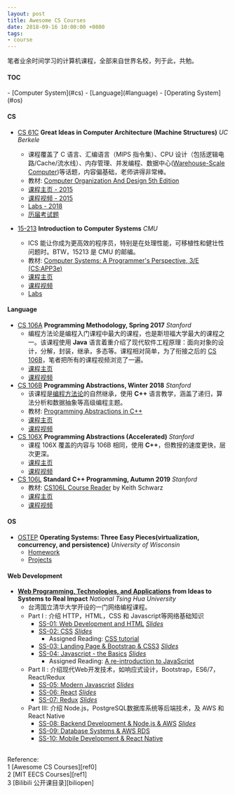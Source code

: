 ```yaml
---
layout: post
title: Awesome CS Courses
date: 2018-09-16 10:00:00 +0800
tags:
- course
---
```


笔者业余时间学习的计算机课程，全部来自世界名校，列于此，共勉。

<h4>TOC</h4>
- [Computer System](#cs)
- [Language](#language)
- [Operating System](#os)

#### CS

- [CS 61C][cs61c] **Great Ideas in Computer Architecture (Machine Structures)** *UC Berkele*
    - 课程覆盖了 C 语言、汇编语言（MIPS 指令集）、CPU 设计（包括逻辑电路/Cache/流水线）、内存管理、并发编程、数据中心([Warehouse-Scale Computer][wsc])等话题，内容偏基础，老师讲得非常棒。
    - 教材: [Computer Organization And Design 5th Edition][cs61c-refbook]
    - [课程主页 - 2015][cs61c]
    - [课程视频 - 2015][cs61c-video]
    - [Labs - 2018][cs61c-labs]
    - [历届考试题][cs61c-exam]

- [15-213][15213] **Introduction to Computer Systems** *CMU*
    - ICS 能让你成为更高效的程序员，特别是在处理性能，可移植性和健壮性问题时。BTW，15213 是 CMU 的邮编。
    - 教材: [Computer Systems: A Programmer's Perspective, 3/E (CS:APP3e)][15213-textbook]
    - [课程主页][15213]
    - [课程视频][15213-video]
    - [Labs][15213-labs]

#### Language

- [CS 106A][cs106a] **Programming Methodology, Spring 2017** *Stanford*
    - 编程方法论是编程入门课程中最大的课程，也是斯坦福大学最大的课程之一。该课程使用 **Java** 语言着重介绍了现代软件工程原理：面向对象的设计，分解，封装，继承，多态等。课程相对简单，为了衔接之后的 [CS 106B][cs106b]，笔者把所有的课程视频浏览了一遍。
    - [课程主页][cs106a]
    - [课程视频][cs106a-video]
- [CS 106B][cs106b] **Programming Abstractions, Winter 2018** *Stanford*
    - 该课程是[编程方法论][cs106a]的自然继承，使用 **C++** 语言教学，涵盖了递归，算法分析和数据抽象等高级编程主题。
    - 教材: [Programming Abstractions in C++][cs106b-textbook]
    - [课程主页][cs106b]
    - [课程视频][cs106b-video]
- [CS 106X][cs106x] **Programming Abstractions (Accelerated)** *Stanford*
    - 课程 106X 覆盖的内容与 106B 相同，使用 **C++**，但教授的速度更快，层次更深。
    - [课程主页][cs106x]
    - [课程视频][cs106x-video]
- [CS 106L][cs106l] **Standard C++ Programming, Autumn 2019** *Stanford*
    - 教材: [CS106L Course Reader][cs106l-textbook] by Keith Schwarz
    - [课程主页](http://web.stanford.edu/class/cs106l/lectures.html)
    - [课程视频][cs106l-video]

#### OS

- [OSTEP][ostep] **Operating Systems: Three Easy Pieces(virtualization, concurrency, and persistence)** *University of Wisconsin*
    - [Homework][ostep-homework]
    - [Projects][ostep-projects]

#### Web Development

- **[Web Programming, Technologies, and Applications][webapp] from Ideas to Systems to Real Impact** *National Tsing Hua University*
    - 台湾国立清华大学开设的一门网络编程课程。
    - Part I  : 介绍 HTTP，HTML，CSS 和 Javascript等网络基础知识
        - [SS-01: Web Development and HTML][ss-01] *[Slides][ss-01-slides]*
        - [SS-02: CSS][ss-02] *[Slides][ss-02-slides]*
            - Assigned Reading: [CSS tutorial][css-tutorial]
        - [SS-03: Landing Page & Bootstrap & CSS3][ss-03] *[Slides][ss-03-slides]*
        - [SS-04: Javascript - the Basics][ss-04] *[Slides][ss-04-slides]*
            - Assigned Reading: [A re-introduction to JavaScript][reintro-js]
    - Part II : 介绍现代Web开发技术，如响应式设计，Bootstrap，ES6/7，React/Redux
        - [SS-05: Modern Javascript][ss-05] *[Slides][ss-05-slides]*
        - [SS-06: React][ss-06] *[Slides][ss-06-slides]*
        - [SS-07: Redux][ss-07] *[Slides][ss-07-slides]*
    - Part III: 介绍 Node.js，PostgreSQL数据库系统等后端技术，及 AWS 和 React Native
        - [SS-08: Backend Development & Node.js & AWS][ss-08] *[Slides][ss-08-slides]*
        - [SS-09: Database Systems & AWS RDS][ss-09]
        - [SS-10: Mobile Development & React Native][ss-10]


<br>
<span class="post-meta">
Reference:
</span>
<br>
<span class="post-meta">
1 [Awesome CS Courses][ref0]<br>
2 [MIT EECS Courses][ref1]<br>
3 [Bilibili 公开课目录][biliopen]<br>
</span>

[ref0]: https://github.com/prakhar1989/awesome-courses
[ref1]: http://catalog.mit.edu/subjects/6/
[biliopen]: https://github.com/wenhan-wu/OpenCourseCatalog#%E8%AE%A1%E7%AE%97%E6%9C%BA--computer-science
[ostep]: http://pages.cs.wisc.edu/~remzi/OSTEP/
[ostep-projects]: https://github.com/remzi-arpacidusseau/ostep-projects
[ostep-homework]: http://pages.cs.wisc.edu/~remzi/OSTEP/Homework/homework.html
[cs61c]: http://www-inst.eecs.berkeley.edu/~cs61c/sp15/
[cs61c-video]: https://archive.org/details/ucberkeley-webcast-PL-XXv-cvA_iCl2-D-FS5mk0jFF6cYSJs_?sort=titleSorter
[cs61c-labs]: https://github.com/61c-teach/fa18-lab-starter
[cs61c-exam]: https://hkn.eecs.berkeley.edu/exams/course/CS/61C
[cs61c-refbook]: /assets/pdf/ComputerOrganizationAndDesign5thEdition2014.pdf
[wsc]: /assets/pdf/TheDatacenterAsaComputer.pdf
[15213]: http://www.cs.cmu.edu/~213/index.html
[15213-textbook]: http://csapp.cs.cmu.edu/
[15213-video]: https://scs.hosted.panopto.com/Panopto/Pages/Sessions/List.aspx#folderID=%22b96d90ae-9871-4fae-91e2-b1627b43e25e%22&view=2
[15213-labs]: http://csapp.cs.cmu.edu/3e/labs.html
[cs106a]: http://web.stanford.edu/class/archive/cs/cs106a/cs106a.1176/index.shtml
[cs106a-video]: https://www.bilibili.com/video/av21133071
[cs106b]: http://stanford.edu/class/archive/cs/cs106b/cs106b.1184/index.shtml
[cs106b-video]: https://www.bilibili.com/video/av21620553
[cs106b-textbook]: /assets/pdf/books/Programming.Abstractions.in.CPP.pdf
[cs193a-video]: https://www.youtube.com/watch?v=iBBOUzGS8QU&list=PLBx6OgewIjRoF1eh017uRiPuV42piY_iP&index=2
[cs106x]: http://web.stanford.edu/class/archive/cs/cs106x/cs106x.1182/index.shtml
[cs106x-video]: https://www.bilibili.com/video/av21619854
[cs106l]: http://web.stanford.edu/class/cs106l/index.html
[cs106l-video]: https://www.youtube.com/playlist?list=PLCgD3ws8aVdolCexlz8f3U-RROA0s5jWA
[cs106l-video-bilibili]: https://www.bilibili.com/video/av76247001
[cs106l-textbook]: /assets/pdf/books/cs106l_course_reader.pdf
[webapp]: https://nthu-datalab.github.io/webapp/index.html
[ss-01]: https://www.youtube.com/playlist?list=PLlPcwHqLqJDlD86V7FNTP8d7JBvQmITrP
[ss-01-slides]: https://nthu-datalab.github.io/webapp/slides/web/01_Web_HTML.pdf
[ss-02]: https://www.youtube.com/playlist?list=PLlPcwHqLqJDkGpN5725ZP7jR2vTHayk4E
[ss-02-slides]: https://nthu-datalab.github.io/webapp/slides/web/02_CSS.pdf
[css-tutorial]: https://www.w3schools.com/css/
[ss-03]: https://www.youtube.com/watch?v=JGTk_7kaIQQ&list=PLlPcwHqLqJDlwNSyaBRQ3yao5UyhhxQuf
[ss-03-slides]: https://nthu-datalab.github.io/webapp/slides/web/03_Bootstrap.pdf
[ss-04]: https://www.youtube.com/watch?v=OuDZRFugiSQ&list=PLlPcwHqLqJDlKxQfaWR1apRR9EPLz2-yG
[ss-04-slides]: https://nthu-datalab.github.io/webapp/slides/web/04_Javascript.pdf
[reintro-js]: https://developer.mozilla.org/en-US/docs/Web/JavaScript/A_re-introduction_to_JavaScript
[ss-05]: https://www.youtube.com/watch?v=O0tVDwTAI3E&list=PLlPcwHqLqJDkPXpTPlMh8NtCUC-LWYb-f
[ss-05-slides]: https://nthu-datalab.github.io/webapp/slides/web/05_Modern-Javascript.pdf
[ss-06]: https://www.youtube.com/watch?v=9H1oAOeldNI&list=PLlPcwHqLqJDm9ZW6n7f6JGwLXO9ctuW3R
[ss-06-slides]: https://nthu-datalab.github.io/webapp/slides/react/01_React.pdf
[ss-07]: https://www.youtube.com/watch?v=xaTjMXGw_PA&list=PLlPcwHqLqJDndwtjgYp0mYtllK83Eco1U
[ss-07-slides]: https://nthu-datalab.github.io/webapp/slides/react/02_Redux.pdf
[ss-08]: https://www.youtube.com/watch?v=laTipMRN31k&list=PLlPcwHqLqJDkxqZqqAfElde6eESUCz0YO
[ss-08-slides]: https://nthu-datalab.github.io/webapp/slides/backend/01_Node_Backend.pdf
[ss-09]: https://www.youtube.com/watch?v=7EI1wPfNko4&list=PLlPcwHqLqJDkLsH0P-TiAP_83XQaBWnAS
[ss-10]: https://www.youtube.com/watch?v=umH1M5v2Aqc&list=PLlPcwHqLqJDnhXHlgF4tiKYN-K39zYMtR